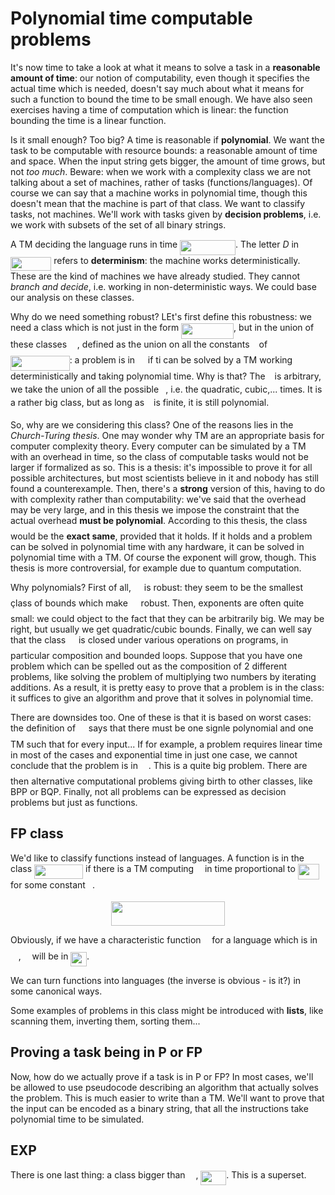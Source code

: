 # Polynomial time computable problems

It's now time to take a look at what it means to solve a task in a **reasonable amount of time**: our notion of computability, even though it specifies the actual time which is needed, doesn't say much about what it means for such a function to bound the time to be small enough. We have also seen exercises having a time of computation which is linear: the function bounding the time is a linear function. 

Is it small enough? Too big? A time is reasonable if **polynomial**. We want the task to be computable with resource bounds: a reasonable amount of time and space. When the input string gets bigger, the amount of time grows, but not *too much*. Beware: when we work with a complexity class we are not talking about a set of machines, rather of tasks (functions/languages). Of course we can say that a machine works in polynomial time, though this doesn't mean that the machine is part of that class. We want to classify tasks, not machines. We'll work with tasks given by **decision problems**, i.e. we work with subsets of the set of all binary strings. 

A TM deciding the language runs in time <img src="svgs/4772fbb3859c73242a0d6c302b506869.svg?invert_in_darkmode" align=middle width=88.96488314999999pt height=24.65753399999998pt/>. The letter *D* in <img src="svgs/dc01ac8030dce255ab453d52e3f33d86.svg?invert_in_darkmode" align=middle width=65.29341885pt height=22.465723500000017pt/> refers to **determinism**: the machine works deterministically. These are the kind of machines we have already studied. They cannot *branch and decide*, i.e. working in non-deterministic ways. We could base our analysis on these classes.

Why do we need something robust? LEt's first define this robustness: we need a class which is not just in the form <img src="svgs/df8c6400530a893f8d53c4b9004d346b.svg?invert_in_darkmode" align=middle width=84.01493099999999pt height=24.65753399999998pt/>, but in the union of these classes <img src="svgs/df5a289587a2f0247a5b97c1e8ac58ca.svg?invert_in_darkmode" align=middle width=12.83677559999999pt height=22.465723500000017pt/>, defined as the union on all the constants <img src="svgs/3e18a4a28fdee1744e5e3f79d13b9ff6.svg?invert_in_darkmode" align=middle width=7.11380504999999pt height=14.15524440000002pt/> of <img src="svgs/18e705ff53cffd07955ea45a072d17e0.svg?invert_in_darkmode" align=middle width=94.64227904999998pt height=24.65753399999998pt/>: a problem is in <img src="svgs/df5a289587a2f0247a5b97c1e8ac58ca.svg?invert_in_darkmode" align=middle width=12.83677559999999pt height=22.465723500000017pt/> if ti can be solved by a TM working deterministically and taking polynomial time. Why is that? The <img src="svgs/3e18a4a28fdee1744e5e3f79d13b9ff6.svg?invert_in_darkmode" align=middle width=7.11380504999999pt height=14.15524440000002pt/> is arbitrary, we take the union of all the possible <img src="svgs/3e18a4a28fdee1744e5e3f79d13b9ff6.svg?invert_in_darkmode" align=middle width=7.11380504999999pt height=14.15524440000002pt/>, i.e. the quadratic, cubic,... times. It is a rather big class, but as long as <img src="svgs/3e18a4a28fdee1744e5e3f79d13b9ff6.svg?invert_in_darkmode" align=middle width=7.11380504999999pt height=14.15524440000002pt/> is finite, it is still polynomial. 

So, why are we considering this class? One of the reasons lies in the *Church-Turing thesis*. One may wonder why TM are an appropriate basis for computer complexity theory. Every computer can be simulated by a TM with an overhead in time, so the class of computable tasks would not be larger if formalized as so. This is a thesis: it's impossible to prove it for all possible architectures, but most scientists believe in it and nobody has still found a counterexample. Then, there's a **strong** version of this, having to do with complexity rather than computability: we've said that the overhead may be very large, and in this thesis we impose the constraint that the actual overhead **must be polynomial**. According to this thesis, the class <img src="svgs/df5a289587a2f0247a5b97c1e8ac58ca.svg?invert_in_darkmode" align=middle width=12.83677559999999pt height=22.465723500000017pt/> would be the **exact same**, provided that it holds. If it holds and a problem can be solved in polynomial time with any hardware, it can be solved in polynomial time with a TM. Of course the exponent will grow, though. This thesis is more controversial, for example due to quantum computation. 

Why polynomials? First of all, <img src="svgs/df5a289587a2f0247a5b97c1e8ac58ca.svg?invert_in_darkmode" align=middle width=12.83677559999999pt height=22.465723500000017pt/> is robust: they seem to be the smallest çlass of bounds which make <img src="svgs/df5a289587a2f0247a5b97c1e8ac58ca.svg?invert_in_darkmode" align=middle width=12.83677559999999pt height=22.465723500000017pt/> robust. Then, exponents are often quite small: we could object to the fact that they can be arbitrarily big. We may be right, but usually we get quadratic/cubic bounds. Finally, we can well say that the class <img src="svgs/df5a289587a2f0247a5b97c1e8ac58ca.svg?invert_in_darkmode" align=middle width=12.83677559999999pt height=22.465723500000017pt/> is closed under various operations on programs, in particular composition and bounded loops. Suppose that you have one problem which can be spelled out as the composition of 2 different problems, like solving the problem of multiplying two numbers by iterating additions. As a result, it is pretty easy to prove that a problem is in the class: it suffices to give an algorithm and prove that it solves in polynomial time.

There are downsides too. One of these is that it is based on worst cases: the definition of <img src="svgs/df5a289587a2f0247a5b97c1e8ac58ca.svg?invert_in_darkmode" align=middle width=12.83677559999999pt height=22.465723500000017pt/> says that there must be one signle polynomial and one TM such that for every input... If for example, a problem requires linear time in most of the cases and exponential time in just one case, we cannot conclude that the problem is in <img src="svgs/df5a289587a2f0247a5b97c1e8ac58ca.svg?invert_in_darkmode" align=middle width=12.83677559999999pt height=22.465723500000017pt/>. This is a quite big problem. There are then alternative computational problems giving birth to other classes, like BPP or BQP. Finally, not all problems can be expressed as decision problems but just as functions. 

## FP class

We'd like to classify functions instead of languages. A function is in the class <img src="svgs/1c77ec476d0ffc061124a21e00d449ae.svg?invert_in_darkmode" align=middle width=78.14734124999998pt height=22.465723500000017pt/> if there is a TM computing <img src="svgs/190083ef7a1625fbc75f243cffb9c96d.svg?invert_in_darkmode" align=middle width=9.81741584999999pt height=22.831056599999986pt/> in time proportional to <img src="svgs/cc4152a1ba8a0ec113e9f2062a489b7d.svg?invert_in_darkmode" align=middle width=34.54162139999999pt height=24.65753399999998pt/> for some constant <img src="svgs/3e18a4a28fdee1744e5e3f79d13b9ff6.svg?invert_in_darkmode" align=middle width=7.11380504999999pt height=14.15524440000002pt/>. 
<p align="center"><img src="svgs/b9a145d3cc1682e57e3987faa1147e8f.svg?invert_in_darkmode" align=middle width=181.34142015pt height=39.0630438pt/></p>
Obviously, if we have a characteristic function <img src="svgs/190083ef7a1625fbc75f243cffb9c96d.svg?invert_in_darkmode" align=middle width=9.81741584999999pt height=22.831056599999986pt/> for a language which is in <img src="svgs/df5a289587a2f0247a5b97c1e8ac58ca.svg?invert_in_darkmode" align=middle width=12.83677559999999pt height=22.465723500000017pt/>, <img src="svgs/190083ef7a1625fbc75f243cffb9c96d.svg?invert_in_darkmode" align=middle width=9.81741584999999pt height=22.831056599999986pt/> will be in <img src="svgs/83e7c965e79585945f597a03a99a0f43.svg?invert_in_darkmode" align=middle width=25.69069799999999pt height=22.465723500000017pt/>.

We can turn functions into languages (the inverse is obvious - is it?) in some canonical ways. 

Some examples of problems in this class might be introduced with **lists**, like scanning them, inverting them, sorting them...

## Proving a task being in P or FP

Now, how do we actually prove if a task is in P or FP? In most cases, we'll be allowed to use pseudocode describing an algorithm that actually solves the problem. This is much easier to write than a TM. We'll want to prove that the input can be encoded as a binary string, that all the instructions take polynomial time to be simulated.

## EXP

There is one last thing: a class bigger than <img src="svgs/df5a289587a2f0247a5b97c1e8ac58ca.svg?invert_in_darkmode" align=middle width=12.83677559999999pt height=22.465723500000017pt/>, <img src="svgs/91523558357e27055dc14ed672b20165.svg?invert_in_darkmode" align=middle width=40.82761979999999pt height=22.465723500000017pt/>. This is a superset.



